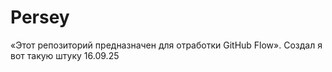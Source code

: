 # Persey
«Этот репозиторий предназначен для отработки GitHub Flow».
Создал я вот такую штуку 16.09.25
